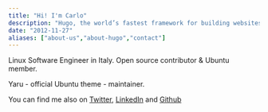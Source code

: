 ```yaml
---
title: "Hi! I'm Carlo"
description: "Hugo, the world’s fastest framework for building websites"
date: "2012-11-27"
aliases: ["about-us","about-hugo","contact"]
---
```


Linux Software Engineer in Italy. Open source contributor & Ubuntu member.

Yaru - official Ubuntu theme - maintainer.

You can find me also on [Twitter], [LinkedIn] and [Github]

[Twitter]: https://twitter.com/carlolobrano
[LinkedIn]: https://www.linkedin.com/in/carlolobrano/
[Github]: https://github.com/clobrano

